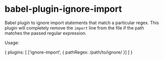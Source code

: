 # babel-plugin-ignore-import
Babel plugin to ignore import statements that match a particular regex. This plugin will completely remove the `import` line from the file if the path matches the passed regular expression.

Usage:

{
  plugins: [
    ['ignore-import', {
      pathRegex: /path\/to\/ignore/
    }]
  ]
}
